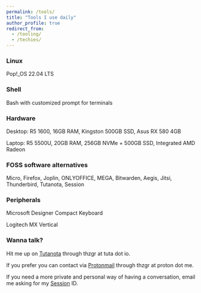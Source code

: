 ```yaml
---
permalink: /tools/
title: "Tools I use daily"
author_profile: true
redirect_from: 
  - /tooling/
  - /techies/
---
```


### Linux
Pop!_OS 22.04 LTS

### Shell
Bash with customized prompt for terminals

### Hardware
Desktop: R5 1600, 16GB RAM, Kingston 500GB SSD, Asus RX 580 4GB

Laptop: R5 5500U, 20GB RAM, 256GB NVMe + 500GB SSD, Integrated AMD Radeon

### FOSS software alternatives
Micro, Firefox, Joplin, ONLYOFFICE, MEGA, Bitwarden, Aegis, Jitsi, Thunderbird, Tutanota, Session

### Peripherals
Microsoft Designer Compact Keyboard

Logitech MX Vertical

### Wanna talk?
Hit me up on [Tutanota](mailto:thzgr@tuta.io) through thzgr at tuta dot io.

If you prefer you can contact via [Protonmail](mailto:thzgr@proton.me) through thzgr at proton dot me.

If you need a more private and personal way of having a conversation, email me asking for my [Session](https://getsession.org/) ID.
